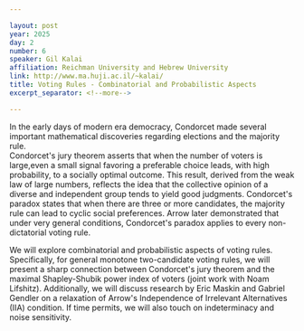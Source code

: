```yaml
---

layout: post
year: 2025
day: 2
number: 6
speaker: Gil Kalai
affiliation: Reichman University and Hebrew University
link: http://www.ma.huji.ac.il/~kalai/
title: Voting Rules - Combinatorial and Probabilistic Aspects
excerpt_separator: <!--more-->

---
```


In the early days of modern era democracy, Condorcet made several important mathematical discoveries regarding elections and the majority rule.  
Condorcet's jury theorem asserts that when the number of voters is large,even a small signal favoring a preferable choice leads, with high probability, to a socially optimal outcome. This result, derived from the weak law of large numbers, reflects the idea that the collective opinion of a diverse and independent group tends to yield good judgments. Condorcet's paradox states that when there are three or more candidates, the majority rule can lead to cyclic social preferences. Arrow later demonstrated that under very general conditions, Condorcet's paradox applies to every non-dictatorial voting rule.  

We will explore combinatorial and probabilistic aspects of voting rules. Specifically, for general monotone two-candidate voting rules, we will present a sharp connection between Condorcet's jury theorem and the maximal Shapley-Shubik power index of voters (joint work with Noam Lifshitz).   Additionally, we will discuss research by Eric Maskin and Gabriel Gendler on a relaxation of Arrow's Independence of Irrelevant Alternatives (IIA) condition. If time permits, we will also touch on indeterminacy and noise sensitivity. 

<!--more-->
